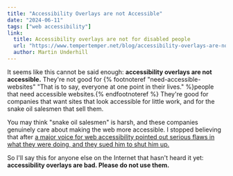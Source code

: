 ```yaml
---
title: "Accessibility Overlays are not Accessible"
date: "2024-06-11"
tags: ["web accessibility"]
link:
  title: Accessibility overlays are not for disabled people
  url: "https://www.tempertemper.net/blog/accessibility-overlays-are-not-for-disabled-people"
  author: Martin Underhill
---
```

It seems like this cannot be said enough: **accessibility overlays are not accessible.** They're not good for {% footnoteref "need-accessible-websites" "That is to say, everyone at one point in their lives." %}people that need accessible websites.{% endfootnoteref %} They're good for companies that want sites that look accessible for little work, and for the snake oil salesmen that sell them.

You may think "snake oil salesmen" is harsh, and these companies genuinely care about making the web more accessible. I stopped believing that after [a major voice for web accessibility pointed out serious flaws in what they were doing, and they sued him to shut him up.](https://medium.com/design-domination/audioeye-versus-adrian-roselli-the-slapp-heard-around-the-world-a584224a8281)

So I'll say this for anyone else on the Internet that hasn't heard it yet: **accessibility overlays are bad. Please do not use them.**
